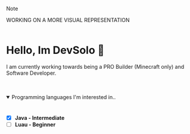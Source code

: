 
> [!NOTE]
WORKING ON A MORE VISUAL REPRESENTATION
<br/>
<br/>

# Hello, Im DevSolo 👋
I am currently working towards being a PRO Builder (Minecraft only) and Software Developer.

<br/>
<br/>

<details open>
  <summary>Programming languages I'm interested in..</summary>
  
  #
  
  - [x] **Java - Intermediate**
  - [ ] **Luau - Beginner**
        
</details>
